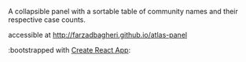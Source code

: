 A collapsible panel with a sortable table of community names and their respective case counts.

accessible at http://farzadbagheri.github.io/atlas-panel

:bootstrapped with [Create React App](https://github.com/facebook/create-react-app):

